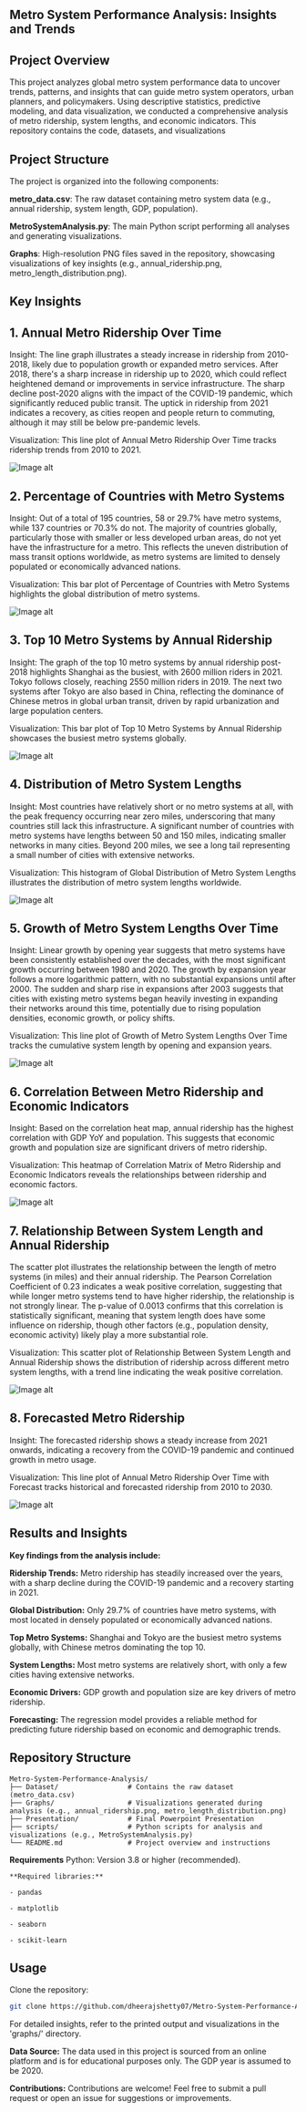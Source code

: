 ## Metro System Performance Analysis: Insights and Trends

## Project Overview

This project analyzes global metro system performance data to uncover trends, patterns, and insights that can guide metro system operators, urban planners, and policymakers. Using descriptive statistics, predictive modeling, and data visualization, we conducted a comprehensive analysis of metro ridership, system lengths, and economic indicators. This repository contains the code, datasets, and visualizations 

## Project Structure

The project is organized into the following components:

**metro_data.csv**: The raw dataset containing metro system data (e.g., annual ridership, system length, GDP, population).

**MetroSystemAnalysis.py**: The main Python script performing all analyses and generating visualizations.

**Graphs**: High-resolution PNG files saved in the repository, showcasing visualizations of key insights (e.g., annual_ridership.png, metro_length_distribution.png).

## Key Insights

## 1. Annual Metro Ridership Over Time

Insight: The line graph illustrates a steady increase in ridership from 2010-2018, likely due to population growth or expanded metro services. After 2018, there's a sharp increase in ridership up to 2020, which could reflect heightened demand or improvements in service infrastructure. The sharp decline post-2020 aligns with the impact of the COVID-19 pandemic, which significantly reduced public transit. The uptick in ridership from 2021 indicates a recovery, as cities reopen and people return to commuting, although it may still be below pre-pandemic levels.

Visualization: This line plot of Annual Metro Ridership Over Time tracks ridership trends from 2010 to 2021.

![Image alt](https://github.com/dheerajshetty07/Worldwide-Metro-System-Performance-Analysis/blob/43d7dac54fb5e172b868f0cebe87e9f830d7ffb6/Graphs/Annual%20Metro%20Ridership%20over%20time.png)

## 2. Percentage of Countries with Metro Systems

Insight: Out of a total of 195 countries, 58 or 29.7% have metro systems, while 137 countries or 70.3% do not. The majority of countries globally, particularly those with smaller or less developed urban areas, do not yet have the infrastructure for a metro. This reflects the uneven distribution of mass transit options worldwide, as metro systems are limited to densely populated or economically advanced nations.

Visualization: This bar plot of Percentage of Countries with Metro Systems highlights the global distribution of metro systems.

![Image alt](https://github.com/dheerajshetty07/Worldwide-Metro-System-Performance-Analysis/blob/43d7dac54fb5e172b868f0cebe87e9f830d7ffb6/Graphs/Percentage%20of%20countries%20with%20and%20without%20metro%20systems.png)

## 3. Top 10 Metro Systems by Annual Ridership
   
Insight: The graph of the top 10 metro systems by annual ridership post-2018 highlights Shanghai as the busiest, with 2600 million riders in 2021. Tokyo follows closely, reaching 2550 million riders in 2019. The next two systems after Tokyo are also based in China, reflecting the dominance of Chinese metros in global urban transit, driven by rapid urbanization and large population centers.

Visualization: This bar plot of Top 10 Metro Systems by Annual Ridership showcases the busiest metro systems globally.

![Image alt](https://github.com/dheerajshetty07/Worldwide-Metro-System-Performance-Analysis/blob/43d7dac54fb5e172b868f0cebe87e9f830d7ffb6/Graphs/Top%2010%20Metro%20Systems%20by%20Annual%20Ridership.png)

## 4. Distribution of Metro System Lengths

Insight: Most countries have relatively short or no metro systems at all, with the peak frequency occurring near zero miles, underscoring that many countries still lack this infrastructure. A significant number of countries with metro systems have lengths between 50 and 150 miles, indicating smaller networks in many cities. Beyond 200 miles, we see a long tail representing a small number of cities with extensive networks.

Visualization: This histogram of Global Distribution of Metro System Lengths illustrates the distribution of metro system lengths worldwide.

![Image alt](https://github.com/dheerajshetty07/Worldwide-Metro-System-Performance-Analysis/blob/43d7dac54fb5e172b868f0cebe87e9f830d7ffb6/Graphs/Global%20Distribution%20of%20Metro%20System%20Lenghts.png)

## 5. Growth of Metro System Lengths Over Time

Insight: Linear growth by opening year suggests that metro systems have been consistently established over the decades, with the most significant growth occurring between 1980 and 2020. The growth by expansion year follows a more logarithmic pattern, with no substantial expansions until after 2000. The sudden and sharp rise in expansions after 2003 suggests that cities with existing metro systems began heavily investing in expanding their networks around this time, potentially due to rising population densities, economic growth, or policy shifts.

Visualization: This line plot of Growth of Metro System Lengths Over Time tracks the cumulative system length by opening and expansion years.

![Image alt](https://github.com/dheerajshetty07/Worldwide-Metro-System-Performance-Analysis/blob/43d7dac54fb5e172b868f0cebe87e9f830d7ffb6/Graphs/Growth%20of%20metro%20systems%20length%20over%20time.png)

## 6. Correlation Between Metro Ridership and Economic Indicators

Insight: Based on the correlation heat map, annual ridership has the highest correlation with GDP YoY and population. This suggests that economic growth and population size are significant drivers of metro ridership.

Visualization: This heatmap of Correlation Matrix of Metro Ridership and Economic Indicators reveals the relationships between ridership and economic factors.

![Image alt](https://github.com/dheerajshetty07/Worldwide-Metro-System-Performance-Analysis/blob/43d7dac54fb5e172b868f0cebe87e9f830d7ffb6/Graphs/Correlation%20Matrix.png)

## 7. Relationship Between System Length and Annual Ridership

The scatter plot illustrates the relationship between the length of metro systems (in miles) and their annual ridership. The Pearson Correlation Coefficient of 0.23 indicates a weak positive correlation, suggesting that while longer metro systems tend to have higher ridership, the relationship is not strongly linear. The p-value of 0.0013 confirms that this correlation is statistically significant, meaning that system length does have some influence on ridership, though other factors (e.g., population density, economic activity) likely play a more substantial role.

Visualization: This scatter plot of Relationship Between System Length and Annual Ridership shows the distribution of ridership across different metro system lengths, with a trend line indicating the weak positive correlation.

![Image alt](https://github.com/dheerajshetty07/Worldwide-Metro-System-Performance-Analysis/blob/85f5399e85b161283436eb44656e694d86f7a2a7/Graphs/Relationship%20between%20system%20lenght%20and%20annual%20ridership.png)

## 8. Forecasted Metro Ridership
Insight: The forecasted ridership shows a steady increase from 2021 onwards, indicating a recovery from the COVID-19 pandemic and continued growth in metro usage.

Visualization: This line plot of Annual Metro Ridership Over Time with Forecast tracks historical and forecasted ridership from 2010 to 2030.

![Image alt](https://github.com/dheerajshetty07/Worldwide-Metro-System-Performance-Analysis/blob/85f5399e85b161283436eb44656e694d86f7a2a7/Graphs/Relationship%20Between%20System%20Length%20and%20Annual%20Ridership.png)

## Results and Insights

**Key findings from the analysis include:**

**Ridership Trends:** Metro ridership has steadily increased over the years, with a sharp decline during the COVID-19 pandemic and a recovery starting in 2021.

**Global Distribution:** Only 29.7% of countries have metro systems, with most located in densely populated or economically advanced nations.

**Top Metro Systems:** Shanghai and Tokyo are the busiest metro systems globally, with Chinese metros dominating the top 10.

**System Lengths:** Most metro systems are relatively short, with only a few cities having extensive networks.

**Economic Drivers:** GDP growth and population size are key drivers of metro ridership.

**Forecasting:** The regression model provides a reliable method for predicting future ridership based on economic and demographic trends.

## Repository Structure
```
Metro-System-Performance-Analysis/
├── Dataset/                 # Contains the raw dataset (metro_data.csv)
├── Graphs/                  # Visualizations generated during analysis (e.g., annual_ridership.png, metro_length_distribution.png)
├── Presentation/            # Final Powerpoint Presentation
├── scripts/                 # Python scripts for analysis and visualizations (e.g., MetroSystemAnalysis.py)
└── README.md                # Project overview and instructions
```

**Requirements**
Python: Version 3.8 or higher (recommended).
```
**Required libraries:**

- pandas

- matplotlib

- seaborn

- scikit-learn

```

## Usage

Clone the repository:

```bash
git clone https://github.com/dheerajshetty07/Metro-System-Performance-Analysis.git
```

For detailed insights, refer to the printed output and visualizations in the 'graphs/' directory.

**Data Source:** The data used in this project is sourced from an online platform and is for educational purposes only. The GDP year is assumed to be 2020.

**Contributions:** Contributions are welcome! Feel free to submit a pull request or open an issue for suggestions or improvements.



